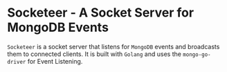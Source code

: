 # Socketeer - A Socket Server for MongoDB Events

`Socketeer` is a socket server that listens for `MongoDB` events and broadcasts them to connected clients. It is built with `Golang` and uses the `mongo-go-driver` for Event Listening.

